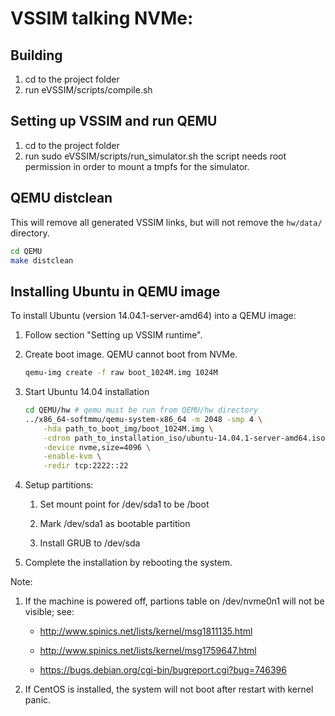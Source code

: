 VSSIM talking NVMe:
==================

Building
--------

1. cd to the project folder 
2. run eVSSIM/scripts/compile.sh

Setting up VSSIM and run QEMU
------------------------

1. cd to the project folder
2. run sudo eVSSIM/scripts/run_simulator.sh <PATH-TO-IMAGE>
   the script needs root permission in order to mount a tmpfs for the simulator.

QEMU distclean
--------------

This will remove all generated VSSIM links, but will not remove the `hw/data/` directory.

```sh
cd QEMU
make distclean
```

Installing Ubuntu in QEMU image
-------------------------------

To install Ubuntu (version 14.04.1-server-amd64) into a QEMU image:

1. Follow section "Setting up VSSIM runtime".

2. Create boot image. QEMU cannot boot from NVMe.

    ```sh
    qemu-img create -f raw boot_1024M.img 1024M
    ```

3. Start Ubuntu 14.04 installation

    ```sh
    cd QEMU/hw # qemu must be run from QEMU/hw directory
    ../x86_64-softmmu/qemu-system-x86_64 -m 2048 -smp 4 \
        -hda path_to_boot_img/boot_1024M.img \
        -cdrom path_to_installation_iso/ubuntu-14.04.1-server-amd64.iso \
        -device nvme,size=4096 \
        -enable-kvm \
        -redir tcp:2222::22
    ````

4. Setup partitions:

    1. Set mount point for /dev/sda1 to be /boot

    2. Mark /dev/sda1 as bootable partition

    3. Install GRUB to /dev/sda


5. Complete the installation by rebooting the system.

Note:

1. If the machine is powered off, partions table on /dev/nvme0n1 will not be visible; see:

    * http://www.spinics.net/lists/kernel/msg1811135.html

    * http://www.spinics.net/lists/kernel/msg1759647.html

    * https://bugs.debian.org/cgi-bin/bugreport.cgi?bug=746396

2. If CentOS is installed, the system will not boot after restart with kernel panic.
